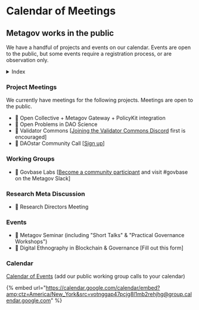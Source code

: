 # Calendar of Meetings

## Metagov works in the public

We have a handful of projects and events on our calendar. Events are open to the public, but some events require a registration process, or are observation only.

<details>

<summary>Index</summary>

📝 Attendees must fill out a form before attending\
:eyes: Observation only\
:handshake: Open attendance and participation

</details>

### Project Meetings

We currently have meetings for the following projects. Meetings are open to the public.

* :handshake: Open Collective + Metagov Gateway + PolicyKit integration
* :handshake: Open Problems in DAO Science
* :handshake: Validator Commons \[[Joining the Validator Commons Discord](https://discord.gg/mdjcpG3SAA) first is encouraged]
* 📝 DAOstar Community Call \[[Sign up](https://metagov.typeform.com/to/rnv3Uk3X)]

### Working Groups

* 📝 Govbase Labs \[[Become a community participant](../community-overview/forms-of-participation/) and visit #govbase on the Metagov Slack]

### Research Meta Discussion

* :eyes: Research Directors Meeting

### Events

* :handshake: Metagov Seminar (including "Short Talks" & "Practical Governance Workshops")
* 📝 Digital Ethnography in Blockchain & Governance \[Fill out this form]

### Calendar

[Calendar of Events](https://calendar.google.com/calendar/u/0?cid=dm90bmdnYXA0N3Bjamc4bDFtYjJyZWhqaGdAZ3JvdXAuY2FsZW5kYXIuZ29vZ2xlLmNvbQ) (add our public working group calls to your calendar)

{% embed url="https://calendar.google.com/calendar/embed?amp;ctz=America/New_York&src=votnggap47pcjg8l1mb2rehjhg@group.calendar.google.com" %}
